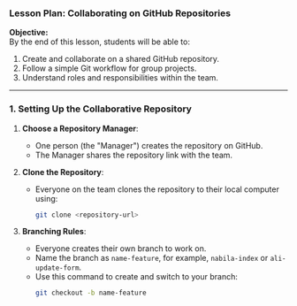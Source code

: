 ### Lesson Plan: Collaborating on GitHub Repositories

**Objective:**  
By the end of this lesson, students will be able to:  
1. Create and collaborate on a shared GitHub repository.  
2. Follow a simple Git workflow for group projects.  
3. Understand roles and responsibilities within the team.  

---

### 1. **Setting Up the Collaborative Repository**
1. **Choose a Repository Manager**:  
   - One person (the "Manager") creates the repository on GitHub.  
   - The Manager shares the repository link with the team.  

2. **Clone the Repository**:  
   - Everyone on the team clones the repository to their local computer using:
     ```bash
     git clone <repository-url>
     ```

3. **Branching Rules**:  
   - Everyone creates their own branch to work on.  
   - Name the branch as `name-feature`, for example, `nabila-index` or `ali-update-form`.  
   - Use this command to create and switch to your branch:  
     ```bash
     git checkout -b name-feature
     ```


